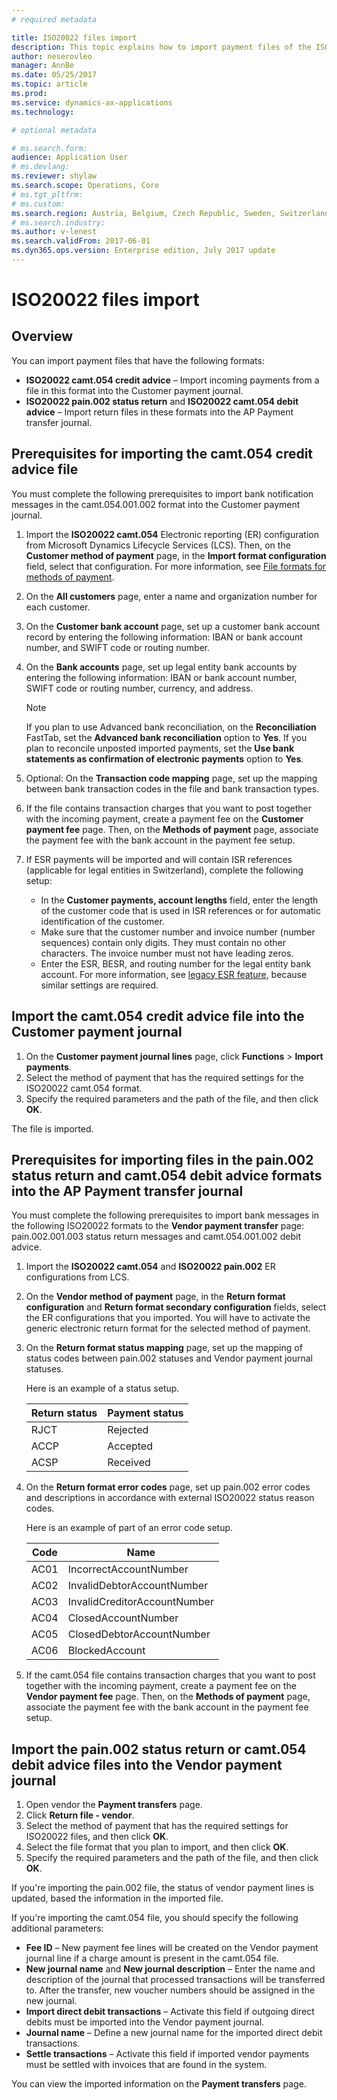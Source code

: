 ```yaml
---
# required metadata

title: ISO20022 files import
description: This topic explains how to import payment files of the ISO 20022 camt.054 and pain.002 formats into Microsoft Dynamics 365 for Finance and Operations, Enterprise edition.
author: neserovleo
manager: AnnBe
ms.date: 05/25/2017
ms.topic: article
ms.prod: 
ms.service: dynamics-ax-applications
ms.technology: 

# optional metadata

# ms.search.form:  
audience: Application User
# ms.devlang: 
ms.reviewer: shylaw
ms.search.scope: Operations, Core
# ms.tgt_pltfrm: 
# ms.custom: 
ms.search.region: Austria, Belgium, Czech Republic, Sweden, Switzerland, Germany, Denmark, Spain, Estonia, Finland, France, Hungary, Italy, Lithuania, Latvia, Poland, Norway, Great Britain
# ms.search.industry: 
ms.author: v-lenest
ms.search.validFrom: 2017-06-01
ms.dyn365.ops.version: Enterprise edition, July 2017 update
---
```


# ISO20022 files import

## Overview
You can import payment files that have the following formats:

 - **ISO20022 camt.054 credit advice** – Import incoming payments from a file in this format into the Customer payment journal.
 - **ISO20022 pain.002 status return** and **ISO20022 camt.054 debit advice** – Import return files in these formats into the AP Payment transfer journal.

## Prerequisites for importing the camt.054 credit advice file
You must complete the following prerequisites to import bank notification messages in the camt.054.001.002 format into the Customer payment journal.

1. Import the **ISO20022 camt.054** Electronic reporting (ER) configuration from Microsoft Dynamics Lifecycle Services (LCS). Then, on the **Customer method of payment** page, in the **Import format configuration** field, select that configuration. For more information, see [File formats for methods of payment](emea-select-file-formats-for-the-method-of-payments.md).
2. On the **All customers** page, enter a name and organization number for each customer.
3. On the **Customer bank account** page, set up a customer bank account record by entering the following information: IBAN or bank account number, and SWIFT code or routing number.
4. On the **Bank accounts** page, set up legal entity bank accounts by entering the following information: IBAN or bank account number, SWIFT code or routing number, currency, and address.

  	> [!NOTE]
    > If you plan to use Advanced bank reconciliation, on the **Reconciliation** FastTab, set the **Advanced bank reconciliation** option to **Yes**. If you plan to reconcile unposted imported payments, set the **Use bank statements as confirmation of electronic payments** option to **Yes**.

5. Optional: On the **Transaction code mapping** page, set up the mapping between bank transaction codes in the file and bank transaction types.
6. If the file contains transaction charges that you want to post together with the incoming payment, create a payment fee on the **Customer payment fee** page. Then, on the **Methods of payment** page, associate the payment fee with the bank account in the payment fee setup.
7. If ESR payments will be imported and will contain ISR references (applicable for legal entities in Switzerland), complete the following setup:

	- In the **Customer payments, account lengths** field, enter the length of the customer code that is used in ISR references or for automatic identification of the customer.
	- Make sure that the customer number and invoice number (number sequences) contain only digits. They must contain no other characters. The invoice number must not have leading zeros.
	- Enter the ESR, BESR, and routing number for the legal entity bank account. For more information, see [legacy ESR feature](emea-che-esr-customer-payments-import.md), because similar settings are required.
	
## Import the camt.054 credit advice file into the Customer payment journal
1. On the **Customer payment journal lines** page, click **Functions** > **Import payments**.
2. Select the method of payment that has the required settings for the ISO20022 camt.054 format.
3. Specify the required parameters and the path of the file, and then click **OK**.

The file is imported.

## Prerequisites for importing files in the pain.002 status return and camt.054 debit advice formats into the AP Payment transfer journal
You must complete the following prerequisites to import bank messages in the following ISO20022 formats to the **Vendor payment transfer** page: pain.002.001.003 status return messages and camt.054.001.002 debit advice.

1. Import the **ISO20022 camt.054** and **ISO20022 pain.002** ER configurations from LCS.
2. On the **Vendor method of payment** page, in the **Return format configuration** and **Return format secondary configuration** fields, select the ER configurations that you imported. You will have to activate the generic electronic return format for the selected method of payment.
3. On the **Return format status mapping** page, set up the mapping of status codes between pain.002 statuses and Vendor payment journal statuses.

    Here is an example of a status setup.

    Return status | Payment status
    --------------|---------------
    RJCT          | Rejected
    ACCP          | Accepted
    ACSP          | Received

4. On the **Return format error codes** page, set up pain.002 error codes and descriptions in accordance with external ISO20022 status reason codes.

    Here is an example of part of an error code setup.

    Code | Name
    -----|-----
    AC01 | IncorrectAccountNumber
    AC02 | InvalidDebtorAccountNumber
    AC03 | InvalidCreditorAccountNumber
    AC04 | ClosedAccountNumber
    AC05 | ClosedDebtorAccountNumber
    AC06 | BlockedAccount

5. If the camt.054 file contains transaction charges that you want to post together with the incoming payment, create a payment fee on the **Vendor payment fee** page. Then, on the **Methods of payment** page, associate the payment fee with the bank account in the payment fee setup.

## Import the pain.002 status return or camt.054 debit advice files into the Vendor payment journal
1. Open vendor the **Payment transfers** page.
2. Click **Return file - vendor**.
3. Select the method of payment that has the required settings for ISO20022 files, and then click **OK**.
4. Select the file format that you plan to import, and then click **OK**.
5. Specify the required parameters and the path of the file, and then click **OK**.

If you're importing the pain.002 file, the status of vendor payment lines is updated, based the information in the imported file.

If you're importing the camt.054 file, you should specify the following additional parameters:

- **Fee ID** – New payment fee lines will be created on the Vendor payment journal line if a charge amount is present in the camt.054 file.
- **New journal name** and **New journal description** – Enter the name and description of the journal that processed transactions will be transferred to. After the transfer, new voucher numbers should be assigned in the new journal.
- **Import direct debit transactions** – Activate this field if outgoing direct debits must be imported into the Vendor payment journal.
- **Journal name** – Define a new journal name for the imported direct debit transactions.
- **Settle transactions** – Activate this field if imported vendor payments must be settled with invoices that are found in the system.

You can view the imported information on the **Payment transfers** page. 
